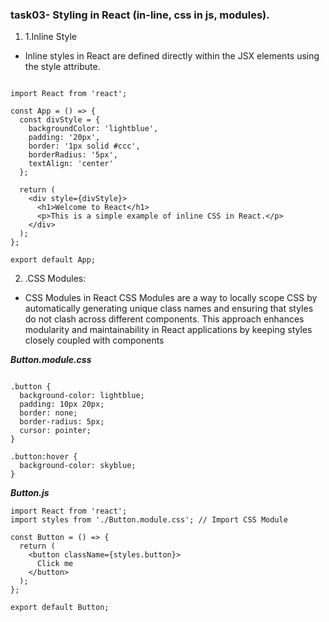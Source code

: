 ### task03- Styling in React (in-line, css in js, modules).

1. 1.Inline Style

- Inline styles in React are defined directly within the JSX elements using the style attribute.

```

import React from 'react';

const App = () => {
  const divStyle = {
    backgroundColor: 'lightblue',
    padding: '20px',
    border: '1px solid #ccc',
    borderRadius: '5px',
    textAlign: 'center'
  };

  return (
    <div style={divStyle}>
      <h1>Welcome to React</h1>
      <p>This is a simple example of inline CSS in React.</p>
    </div>
  );
};

export default App;
```

2. .CSS Modules:

- CSS Modules in React
  CSS Modules are a way to locally scope CSS by automatically generating unique class names and ensuring that styles do not clash across different components. This approach enhances modularity and maintainability in React applications by keeping styles closely coupled with components

**_Button.module.css_**

```

.button {
  background-color: lightblue;
  padding: 10px 20px;
  border: none;
  border-radius: 5px;
  cursor: pointer;
}

.button:hover {
  background-color: skyblue;
}
```

**_Button.js_**

```
import React from 'react';
import styles from './Button.module.css'; // Import CSS Module

const Button = () => {
  return (
    <button className={styles.button}>
      Click me
    </button>
  );
};

export default Button;
```
